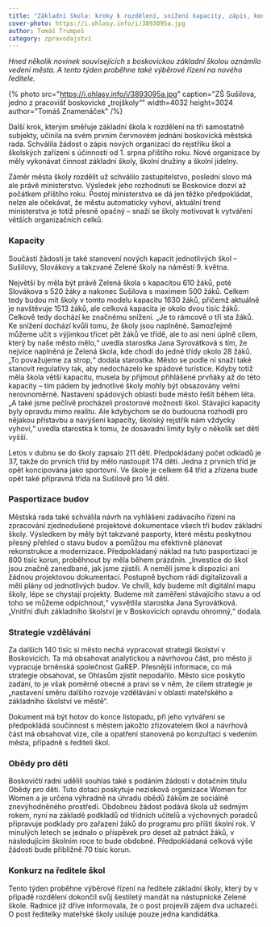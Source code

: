 ```yaml
---
title: "Základní škola: kroky k rozdělení, snížení kapacity, zápis, konkurz na ředitele, investiční dluh a nová strategie"
cover-photo: https://i.ohlasy.info/i/3893095a.jpg
author: Tomáš Trumpeš
category: zpravodajství
---
```


*Hned několik novinek souvisejících s boskovickou základní školou oznámilo vedení města. A tento týden proběhne také výběrové řízení na nového ředitele.*

{% photo src="https://i.ohlasy.info/i/3893095a.jpg" caption="ZŠ Sušilova, jedno z pracovišť boskovické „trojškoly“" width=4032 height=3024 author="Tomáš Znamenáček" /%}

Další krok, kterým směřuje základní škola k rozdělení na tři samostatně subjekty, učinila na svém prvním červnovém jednání boskovická městská rada. Schválila žádost o zápis nových organizací do rejstříku škol a školských zařízení s účinností od 1. srpna příštího roku. Nové organizace by měly vykonávat činnost základní školy, školní družiny a školní jídelny.

Záměr města školy rozdělit už schválilo zastupitelstvo, poslední slovo má ale právě ministerstvo. Výsledek jeho rozhodnutí se Boskovice dozví až počátkem příštího roku. Postoj ministerstva se dá jen těžko předpokládat, nelze ale očekávat, že městu automaticky vyhoví, aktuální trend ministerstva je totiž přesně opačný – snaží se školy motivovat k vytváření větších organizačních celků.

### Kapacity

Součástí žádosti je také stanovení nových kapacit jednotlivých škol – Sušilovy, Slovákovy a takzvané Zelené školy na náměstí 9. května.

Největší by měla být právě Zelená škola s kapacitou 610 žáků, poté Slovákova s 520 žáky a nakonec Sušilova s maximem 500 žáků. Celkem tedy budou mít školy v tomto modelu kapacitu 1630 žáků, přičemž aktuálně je navštěvuje 1513 žáků, ale celková kapacita je okolo dvou tisíc žáků. Celkově tedy dochází ke značnému snížení. „Je to rámcově o tři sta žáků. Ke snížení dochází kvůli tomu, že školy jsou naplněné. Samozřejmě můžeme učit s výjimkou třicet pět žáků ve třídě, ale to asi není úplně cílem, který by naše město mělo,“ uvedla starostka Jana Syrovátková s tím, že nejvíce naplněná je Zelená škola, kde chodí do jedné třídy okolo 28 žáků. „To považujeme za strop,“ dodala starostka. Město se podle ní snaží také stanovit regulativy tak, aby nedocházelo ke spádové turistice. Kdyby totiž měla škola větší kapacitu, musela by přijmout přihlášené prvňáky až do této kapacity – tím pádem by jednotlivé školy mohly být obsazovány velmi nerovnoměrně. Nastavení spádových oblastí bude město řešit během léta. „A také jsme pečlivě procházeli prostorové možnosti škol. Stávající kapacity byly opravdu mimo realitu. Ale kdybychom se do budoucna rozhodli pro nějakou přístavbu a navýšení kapacity, školský rejstřík nám vždycky vyhoví,“ uvedla starostka k tomu, že dosavadní limity byly o několik set dětí vyšší.

Letos v dubnu se do školy zapsalo 211 dětí. Předpokládaný počet odkladů je 37, takže do prvních tříd by mělo nastoupit 174 dětí. Jedna z prvních tříd je opět koncipována jako sportovní. Ve škole je celkem 64 tříd a zřízena bude opět také přípravná třída na Sušilově pro 14 dětí.

### Pasportizace budov

Městská rada také schválila návrh na vyhlášení zadávacího řízení na zpracování zjednodušené projektové dokumentace všech tří budov základní školy. Výsledkem by měly být takzvané pasporty, které městu poskytnou přesný přehled o stavu budov a pomůžou mu efektivně plánovat rekonstrukce a modernizace. Předpokládaný náklad na tuto pasportizaci je 800 tisíc korun, proběhnout by měla během prázdnin. „Investice do škol jsou značně zanedbané, jak jsme zjistili. A neměli jsme k dispozici ani žádnou projektovou dokumentaci. Postupně bychom rádi digitalizovali a měli plány od jednotlivých budov. Ve chvíli, kdy budeme mít digitální mapu školy, lépe se chystají projekty. Budeme mít zaměření stávajícího stavu a od toho se můžeme odpíchnout,“ vysvětlila starostka Jana Syrovátková. „Vnitřní dluh základního školství je v Boskovicích opravdu ohromný,“ dodala.

### Strategie vzdělávání

Za dalších 140 tisíc si město nechá vypracovat strategii školství v Boskovicích. Ta má obsahovat analytickou a návrhovou část, pro město ji vypracuje brněnská společnost GaREP. Přesnější informace, co má strategie obsahovat, se Ohlasům zjistit nepodařilo. Město sice poskytlo zadání, to je však poměrně obecné a praví se v něm, že cílem strategie je „nastavení směru dalšího rozvoje vzdělávání v oblasti mateřského a základního školství ve městě“.

Dokument má být hotov do konce listopadu, při jeho vytváření se předpokládá součinnost s městem jakožto zřizovatelem škol a návrhová část má obsahovat vize, cíle a opatření stanovená po konzultaci s vedením města, případně s řediteli škol.

### Obědy pro děti

Boskovičtí radní udělili souhlas také s podáním žádosti v dotačním titulu Obědy pro děti. Tuto dotaci poskytuje nezisková organizace Women for Women a je určena výhradně na úhradu obědů žákům ze sociálně znevýhodněného prostředí. Obdobnou žádost podává škola už sedmým rokem, nyní na základě podkladů od třídních učitelů a výchovných poradců připravuje podklady pro zařazení žáků do programu pro příští školní rok. V minulých letech se jednalo o příspěvek pro deset až patnáct žáků, v následujícím školním roce to bude obdobné. Předpokládaná celková výše žádosti bude přibližně 70 tisíc korun.

### Konkurz na ředitele škol

Tento týden proběhne výběrové řízení na ředitele základní školy, který by v případě rozdělení dokončil svůj šestiletý mandát na nástupnické Zelené škole. Radnice již dříve informovala, že o post projevili zájem dva uchazeči. O post ředitelky mateřské školy usiluje pouze jedna kandidátka.

